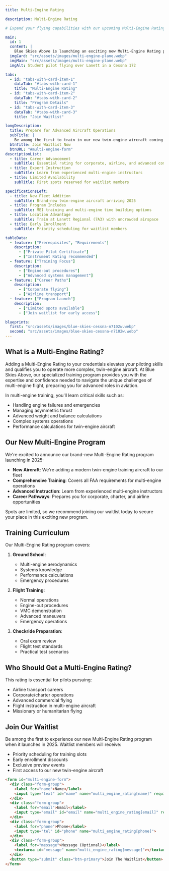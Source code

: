 ```yaml
---
title: Multi-Engine Rating

description: Multi-Engine Rating

# Expand your flying capabilities with our upcoming Multi-Engine Rating program in Lanett, Alabama - opening new career opportunities in 2025.

main:
  id: 1
  content: |
    Blue Skies Above is launching an exciting new Multi-Engine Rating program in 2025, bringing twin-engine training to East Alabama and West Georgia. Join our waitlist today to be among the first to experience this advanced training opportunity.
  imgCard: "src/assets/images/multi-engine-plane.webp"
  imgMain: "src/assets/images/multi-engine-plane.webp"
  imgAlt: Student pilot flying over Lanett in a Cessna 172

tabs:
  - id: "tabs-with-card-item-1"
    dataTab: "#tabs-with-card-1"
    title: "Multi-Engine Rating"
  - id: "tabs-with-card-item-2"
    dataTab: "#tabs-with-card-2"
    title: "Program Details"
  - id: "tabs-with-card-item-3"
    dataTab: "#tabs-with-card-3"
    title: "Join Waitlist"

longDescription:
  title: Prepare for Advanced Aircraft Operations
  subTitle: | 
    Be among the first to train in our new twin-engine aircraft coming in 2025
  btnTitle: Join Waitlist Now
  btnURL: "#multi-engine-form"
descriptionList:
  - title: Career Advancement
    subTitle: Essential rating for corporate, airline, and advanced commercial flying
  - title: Expert Instruction
    subTitle: Learn from experienced multi-engine instructors
  - title: Limited Availability
    subTitle: First spots reserved for waitlist members

specificationsLeft:
  - title: New Fleet Addition
    subTitle: Brand-new twin-engine aircraft arriving 2025
  - title: Program Includes
    subTitle: MEI training and multi-engine time building options
  - title: Location Advantage
    subTitle: Train at Lanett Regional (7A3) with uncrowded airspace
  - title: Early Enrollment
    subTitle: Priority scheduling for waitlist members

tableData:
  - feature: ["Prerequisites", "Requirements"]
    description:
      - ["Private Pilot Certificate"]
      - ["Instrument Rating recommended"]
  - feature: ["Training Focus"]
    description:
      - ["Engine-out procedures"]
      - ["Advanced systems management"]
  - feature: ["Career Paths"]
    description:
      - ["Corporate flying"]
      - ["Airline transport"]
  - feature: ["Program Launch"]
    description:
      - ["Limited spots available"]
      - ["Join waitlist for early access"]

blueprints:
  first: "src/assets/images/blue-skies-cessna-n7102w.webp"
  second: "src/assets/images/blue-skies-cessna-n7102w.webp"
---
```


## What is a Multi-Engine Rating?

Adding a Multi-Engine Rating to your credentials elevates your piloting skills and qualifies you to operate more complex, twin-engine aircraft. At Blue Skies Above, our specialized training program provides you with the expertise and confidence needed to navigate the unique challenges of multi-engine flight, preparing you for advanced roles in aviation.

In multi-engine training, you'll learn critical skills such as:
- Handling engine failures and emergencies
- Managing asymmetric thrust
- Advanced weight and balance calculations
- Complex systems operations
- Performance calculations for twin-engine aircraft

## Our New Multi-Engine Program

We're excited to announce our brand-new Multi-Engine Rating program launching in 2025:

- **New Aircraft**: We're adding a modern twin-engine training aircraft to our fleet
- **Comprehensive Training**: Covers all FAA requirements for multi-engine operations
- **Advanced Instruction**: Learn from experienced multi-engine instructors
- **Career Pathways**: Prepares you for corporate, charter, and airline opportunities

Spots are limited, so we recommend joining our waitlist today to secure your place in this exciting new program.

## Training Curriculum

Our Multi-Engine Rating program covers:
1. **Ground School**:
   - Multi-engine aerodynamics
   - Systems knowledge
   - Performance calculations
   - Emergency procedures

2. **Flight Training**:
   - Normal operations
   - Engine-out procedures
   - VMC demonstration
   - Advanced maneuvers
   - Emergency operations

3. **Checkride Preparation**:
   - Oral exam review
   - Flight test standards
   - Practical test scenarios

## Who Should Get a Multi-Engine Rating?

This rating is essential for pilots pursuing:
- Airline transport careers
- Corporate/charter operations
- Advanced commercial flying
- Flight instruction in multi-engine aircraft
- Missionary or humanitarian flying

## Join Our Waitlist

Be among the first to experience our new Multi-Engine Rating program when it launches in 2025. Waitlist members will receive:

- Priority scheduling for training slots
- Early enrollment discounts
- Exclusive preview events
- First access to our new twin-engine aircraft

```html
<form id="multi-engine-form">
  <div class="form-group">
    <label for="name">Name</label>
    <input type="text" id="name" name="multi_engine_rating[name]" required>
  </div>
  <div class="form-group">
    <label for="email">Email</label>
    <input type="email" id="email" name="multi_engine_rating[email]" required>
  </div>
  <div class="form-group">
    <label for="phone">Phone</label>
    <input type="tel" id="phone" name="multi_engine_rating[phone]">
  </div>
  <div class="form-group">
    <label for="message">Message (Optional)</label>
    <textarea id="message" name="multi_engine_rating[message]"></textarea>
  </div>
  <button type="submit" class="btn-primary">Join The Waitlist</button>
</form>